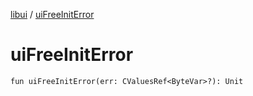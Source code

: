 [libui](index.md) / [uiFreeInitError](./ui-free-init-error.md)

# uiFreeInitError

`fun uiFreeInitError(err: CValuesRef<ByteVar>?): Unit`
